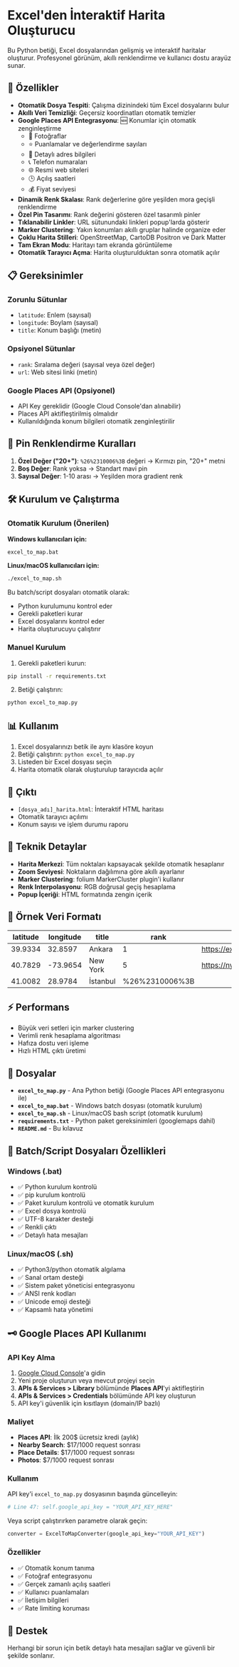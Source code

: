 # Excel'den İnteraktif Harita Oluşturucu

Bu Python betiği, Excel dosyalarından gelişmiş ve interaktif haritalar oluşturur. Profesyonel görünüm, akıllı renklendirme ve kullanıcı dostu arayüz sunar.

## 🚀 Özellikler

- **Otomatik Dosya Tespiti**: Çalışma dizinindeki tüm Excel dosyalarını bulur
- **Akıllı Veri Temizliği**: Geçersiz koordinatları otomatik temizler
- **Google Places API Entegrasyonu**: 🆕 Konumlar için otomatik zenginleştirme
  - 📸 Fotoğraflar
  - ⭐ Puanlamalar ve değerlendirme sayıları
  - 📍 Detaylı adres bilgileri
  - 📞 Telefon numaraları
  - 🌐 Resmi web siteleri
  - 🕒 Açılış saatleri
  - 💰 Fiyat seviyesi
- **Dinamik Renk Skalası**: Rank değerlerine göre yeşilden mora geçişli renklendirme
- **Özel Pin Tasarımı**: Rank değerini gösteren özel tasarımlı pinler
- **Tıklanabilir Linkler**: URL sütunundaki linkleri popup'larda gösterir
- **Marker Clustering**: Yakın konumları akıllı gruplar halinde organize eder
- **Çoklu Harita Stilleri**: OpenStreetMap, CartoDB Positron ve Dark Matter
- **Tam Ekran Modu**: Haritayı tam ekranda görüntüleme
- **Otomatik Tarayıcı Açma**: Harita oluşturulduktan sonra otomatik açılır

## 📋 Gereksinimler

### Zorunlu Sütunlar
- `latitude`: Enlem (sayısal)
- `longitude`: Boylam (sayısal) 
- `title`: Konum başlığı (metin)

### Opsiyonel Sütunlar
- `rank`: Sıralama değeri (sayısal veya özel değer)
- `url`: Web sitesi linki (metin)

### Google Places API (Opsiyonel)
- API Key gereklidir (Google Cloud Console'dan alınabilir)
- Places API aktifleştirilmiş olmalıdır
- Kullanıldığında konum bilgileri otomatik zenginleştirilir

## 🎨 Pin Renklendirme Kuralları

1. **Özel Değer ("20+")**: `%26%2310006%3B` değeri → Kırmızı pin, "20+" metni
2. **Boş Değer**: Rank yoksa → Standart mavi pin
3. **Sayısal Değer**: 1-10 arası → Yeşilden mora gradient renk

## 🛠️ Kurulum ve Çalıştırma

### Otomatik Kurulum (Önerilen)

**Windows kullanıcıları için:**
```cmd
excel_to_map.bat
```

**Linux/macOS kullanıcıları için:**
```bash
./excel_to_map.sh
```

Bu batch/script dosyaları otomatik olarak:
- Python kurulumunu kontrol eder
- Gerekli paketleri kurar
- Excel dosyalarını kontrol eder
- Harita oluşturucuyu çalıştırır

### Manuel Kurulum

1. Gerekli paketleri kurun:
```bash
pip install -r requirements.txt
```

2. Betiği çalıştırın:
```bash
python excel_to_map.py
```

## 📊 Kullanım

1. Excel dosyalarınızı betik ile aynı klasöre koyun
2. Betiği çalıştırın: `python excel_to_map.py`
3. Listeden bir Excel dosyası seçin
4. Harita otomatik olarak oluşturulup tarayıcıda açılır

## 📁 Çıktı

- `[dosya_adı]_harita.html`: İnteraktif HTML haritası
- Otomatik tarayıcı açılımı
- Konum sayısı ve işlem durumu raporu

## 🔧 Teknik Detaylar

- **Harita Merkezi**: Tüm noktaları kapsayacak şekilde otomatik hesaplanır
- **Zoom Seviyesi**: Noktaların dağılımına göre akıllı ayarlanır
- **Marker Clustering**: folium MarkerCluster plugin'i kullanır
- **Renk Interpolasyonu**: RGB doğrusal geçiş hesaplama
- **Popup İçeriği**: HTML formatında zengin içerik

## 📝 Örnek Veri Formatı

| latitude | longitude | title | rank | url |
|----------|-----------|-------|------|-----|
| 39.9334 | 32.8597 | Ankara | 1 | https://example.com |
| 40.7829 | -73.9654 | New York | 5 | https://nyc.gov |
| 41.0082 | 28.9784 | İstanbul | %26%2310006%3B | |

## ⚡ Performans

- Büyük veri setleri için marker clustering
- Verimli renk hesaplama algoritması
- Hafıza dostu veri işleme
- Hızlı HTML çıktı üretimi

## 📁 Dosyalar

- **`excel_to_map.py`** - Ana Python betiği (Google Places API entegrasyonu ile)
- **`excel_to_map.bat`** - Windows batch dosyası (otomatik kurulum)
- **`excel_to_map.sh`** - Linux/macOS bash script (otomatik kurulum)
- **`requirements.txt`** - Python paket gereksinimleri (googlemaps dahil)
- **`README.md`** - Bu kılavuz

## 🔧 Batch/Script Dosyaları Özellikleri

### Windows (.bat)
- ✅ Python kurulum kontrolü
- ✅ pip kurulum kontrolü  
- ✅ Paket kurulum kontrolü ve otomatik kurulum
- ✅ Excel dosya kontrolü
- ✅ UTF-8 karakter desteği
- ✅ Renkli çıktı
- ✅ Detaylı hata mesajları

### Linux/macOS (.sh)
- ✅ Python3/python otomatik algılama
- ✅ Sanal ortam desteği
- ✅ Sistem paket yöneticisi entegrasyonu
- ✅ ANSI renk kodları
- ✅ Unicode emoji desteği
- ✅ Kapsamlı hata yönetimi

## 🗝️ Google Places API Kullanımı

### API Key Alma
1. [Google Cloud Console](https://console.cloud.google.com/)'a gidin
2. Yeni proje oluşturun veya mevcut projeyi seçin
3. **APIs & Services > Library** bölümünde **Places API**'yi aktifleştirin
4. **APIs & Services > Credentials** bölümünde API key oluşturun
5. API key'i güvenlik için kısıtlayın (domain/IP bazlı)

### Maliyet
- **Places API**: İlk 200$ ücretsiz kredi (aylık)
- **Nearby Search**: $17/1000 request sonrası
- **Place Details**: $17/1000 request sonrası
- **Photos**: $7/1000 request sonrası

### Kullanım
API key'i `excel_to_map.py` dosyasının başında güncelleyin:
```python
# Line 47: self.google_api_key = "YOUR_API_KEY_HERE"
```

Veya script çalıştırırken parametre olarak geçin:
```python
converter = ExcelToMapConverter(google_api_key="YOUR_API_KEY")
```

### Özellikler
- ✅ Otomatik konum tanıma
- ✅ Fotoğraf entegrasyonu  
- ✅ Gerçek zamanlı açılış saatleri
- ✅ Kullanıcı puanlamaları
- ✅ İletişim bilgileri
- ✅ Rate limiting koruması

## 🤝 Destek

Herhangi bir sorun için betik detaylı hata mesajları sağlar ve güvenli bir şekilde sonlanır.